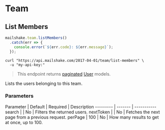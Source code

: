 # Team

## List Members

```javascript
mailshake.team.listMembers()
  .catch(err => {
    console.error(`${err.code}: ${err.message}`);
  });
```

```shell
curl "https://api.mailshake.com/2017-04-01/team/list-members" \
  -u "my-api-key:"
```

> This endpoint returns [paginated](#Pagination) [User](#User) models.

Lists the users belonging to this team.

### Parameters

Parameter | Default | Required | Description
--------- | ------- | -----------
search |  | No | Filters the returned users.
nextToken |  | No | Fetches the next page from a previous request.
perPage | 100 | No | How many results to get at once, up to 100.
